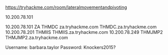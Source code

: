 
https://tryhackme.com/room/lateralmovementandpivoting

10.200.78.101

10.200.78.101   ZA THMDC za.tryhackme.com THMDC.za.tryhackme.com
10.200.78.201   THMIIS THMIIS.za.tryhackme.com
10.200.78.249   THMJMP2 THMJMP2.za.tryhackme.com

Username: barbara.taylor
Password: Knockers2015?